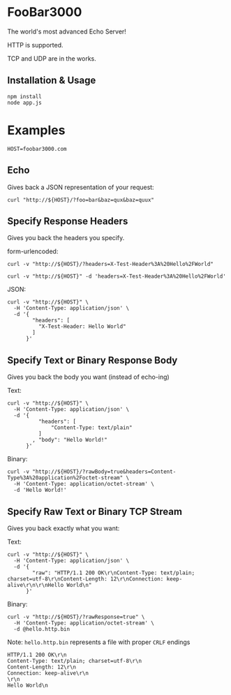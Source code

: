 FooBar3000
===

The world's most advanced Echo Server!

HTTP is supported.

TCP and UDP are in the works.

Installation & Usage
---

    npm install
    node app.js

Examples
===

    HOST=foobar3000.com

Echo
---

Gives back a JSON representation of your request:

    curl "http://${HOST}/?foo=bar&baz=qux&baz=quux"

Specify Response Headers
---

Gives you back the headers you specify.

form-urlencoded:

    curl -v "http://${HOST}/?headers=X-Test-Header%3A%20Hello%2FWorld"

    curl -v "http://${HOST}" -d 'headers=X-Test-Header%3A%20Hello%2FWorld'

JSON:

    curl -v "http://${HOST}" \
      -H 'Content-Type: application/json' \
      -d '{
            "headers": [
              "X-Test-Header: Hello World"
            ]
          }'

Specify Text or Binary Response Body
---

Gives you back the body you want (instead of echo-ing)

Text:

    curl -v "http://${HOST}" \
      -H 'Content-Type: application/json' \
      -d '{
              "headers": [
                  "Content-Type: text/plain"
              ]
            , "body": "Hello World!"
          }'

Binary:

    curl -v "http://${HOST}/?rawBody=true&headers=Content-Type%3A%20application%2Foctet-stream" \
      -H 'Content-Type: application/octet-stream' \
      -d 'Hello World!'

Specify Raw Text or Binary TCP Stream
---

Gives you back exactly what you want:

Text:

    curl -v "http://${HOST}" \
      -H 'Content-Type: application/json' \
      -d '{
            "raw": "HTTP/1.1 200 OK\r\nContent-Type: text/plain; charset=utf-8\r\nContent-Length: 12\r\nConnection: keep-alive\r\n\r\nHello World\n"
          }'

Binary:

    curl -v "http://${HOST}/?rawResponse=true" \
      -H 'Content-Type: application/octet-stream' \
      -d @hello.http.bin

Note: `hello.http.bin` represents a file with proper `CRLF` endings

    HTTP/1.1 200 OK\r\n
    Content-Type: text/plain; charset=utf-8\r\n
    Content-Length: 12\r\n
    Connection: keep-alive\r\n
    \r\n
    Hello World\n
